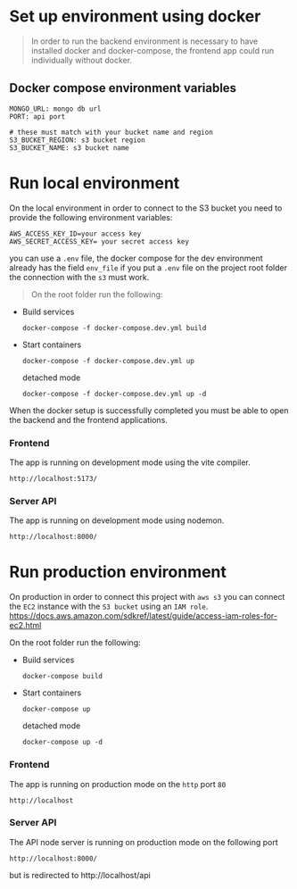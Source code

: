 # Set up environment using docker
> In order to run the backend environment is necessary to have installed docker and docker-compose, the frontend app could run individually without docker.

## Docker compose environment variables
```console
MONGO_URL: mongo db url
PORT: api port

# these must match with your bucket name and region
S3_BUCKET_REGION: s3 bucket region
S3_BUCKET_NAME: s3 bucket name
```

# Run local environment
On the local environment in order to connect to the S3 bucket you need to provide the following environment variables:
```console
AWS_ACCESS_KEY_ID=your access key
AWS_SECRET_ACCESS_KEY= your secret access key
```

you can use a `.env` file, the docker compose for the dev environment already has the field `env_file` if you put a `.env` file on the project root folder the connection with the `s3` must work.

> On the root folder run the following:

- Build services
  ```console
  docker-compose -f docker-compose.dev.yml build
  ```

- Start containers
  ```console
  docker-compose -f docker-compose.dev.yml up
  ```

  detached mode
  ```console
  docker-compose -f docker-compose.dev.yml up -d
  ```
When the docker setup is successfully completed you must be able to open the backend and the frontend applications.

### Frontend
The app is running on development mode using the vite compiler.

`http://localhost:5173/`

### Server API
The app is running on development mode using nodemon.

`http://localhost:8000/`


# Run production environment
On production in order to connect this project with `aws s3` you can connect the `EC2` instance with the `S3 bucket` using an `IAM role`.
https://docs.aws.amazon.com/sdkref/latest/guide/access-iam-roles-for-ec2.html

On the root folder run the following:

- Build services
  ```console
  docker-compose build
  ```

- Start containers
  ```console
  docker-compose up
  ```

  detached mode
  ```console
  docker-compose up -d
  ```

### Frontend
The app is running on production mode on the `http` port `80`

`http://localhost`

### Server API
The API node server is running on production mode on the following port

`http://localhost:8000/`

but is redirected to http://localhost/api
